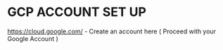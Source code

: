 # GCP ACCOUNT SET UP

https://cloud.google.com/     - Create an account here ( Proceed with your Google Account )


 